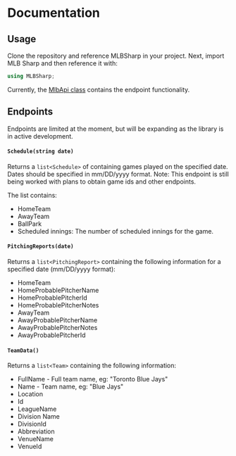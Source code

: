 # Documentation

## Usage

Clone the repository and reference MLBSharp in your project. Next, import MLB Sharp and then reference it with:

```csharp
using MLBSharp;
```

Currently, the [MlbApi class](https://github.com/markjamesm/MLB-Sharp/blob/master/MLBSharp/MlbApi.cs) contains the endpoint functionality.


## Endpoints

Endpoints are limited at the moment, but will be expanding as the library is in active development.

#### ```Schedule(string date)```

Returns a ```list<Schedule>``` of containing games played on the specified date. Dates should be specified in mm/DD/yyyy format. Note: This endpoint is still being worked with plans to obtain game ids and other endpoints.

The list contains: 

* HomeTeam
* AwayTeam
* BallPark
* Scheduled innings: The number of scheduled innings for the game.


#### ```PitchingReports(date)```

Returns a ```list<PitchingReport>``` containing the following information for a specified date (mm/DD/yyyy format):

* HomeTeam
* HomeProbablePitcherName
* HomeProbablePitcherId
* HomeProbablePitcherNotes
* AwayTeam
* AwayProbablePitcherName
* AwayProbablePitcherNotes
* AwayProbablePitcherId


#### ```TeamData()```

Returns a ```list<Team>``` containing the following information:

* FullName - Full team name, eg: "Toronto Blue Jays"
* Name - Team name, eg: "Blue Jays"
* Location
* Id 
* LeagueName
* Division Name
* DivisionId
* Abbreviation
* VenueName
* VenueId
